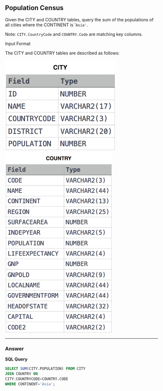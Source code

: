 ## Population Census

Given the CITY and COUNTRY tables, query the sum of the populations of all cities where the CONTINENT is '`Asia'`.

Note: `CITY.CountryCode` and `COUNTRY.Code` are matching key columns.

Input Format

The CITY and COUNTRY tables are described as follows:

![Alt text](../Image/Population_Census_1.png)
![Alt text](../Image/Population_Census_2.png)

****

### Answer

**SQL Query**

```sql
SELECT SUM(CITY.POPULATION) FROM CITY 
JOIN COUNTRY ON
CITY.COUNTRYCODE=COUNTRY.CODE
WHERE CONTINENT='Asia';                            
```